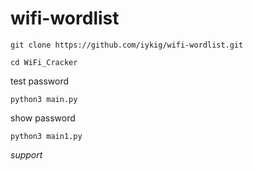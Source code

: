 # wifi-wordlist

<!--START_SECTION:waka-->
```
git clone https://github.com/iykig/wifi-wordlist.git
```
<!--END_SECTION:waka-->

<!--START_SECTION:waka-->
```
cd WiFi_Cracker
```
<!--END_SECTION:waka-->

 test password 

<!--START_SECTION:waka-->
```
python3 main.py
```
<!--END_SECTION:waka-->

 show password

<!--START_SECTION:waka-->
```
python3 main1.py

```
<!--END_SECTION:waka-->

*support*
